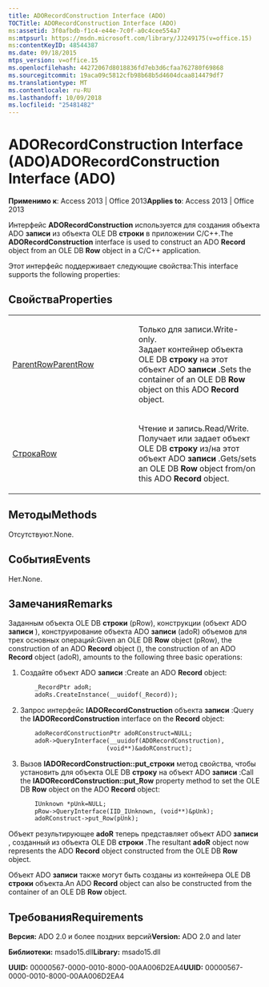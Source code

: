 ```yaml
---
title: ADORecordConstruction Interface (ADO)
TOCTitle: ADORecordConstruction Interface (ADO)
ms:assetid: 3f0afbdb-f1c4-e44e-7c0f-a0c4cee554a7
ms:mtpsurl: https://msdn.microsoft.com/library/JJ249175(v=office.15)
ms:contentKeyID: 48544387
ms.date: 09/18/2015
mtps_version: v=office.15
ms.openlocfilehash: 44272067d8018836fd7eb3d6cfaa762780f69868
ms.sourcegitcommit: 19aca09c5812cfb98b68b5d4604dcaa814479df7
ms.translationtype: MT
ms.contentlocale: ru-RU
ms.lasthandoff: 10/09/2018
ms.locfileid: "25481482"
---
```

# <a name="adorecordconstruction-interface-ado"></a><span data-ttu-id="fadc0-102">ADORecordConstruction Interface (ADO)</span><span class="sxs-lookup"><span data-stu-id="fadc0-102">ADORecordConstruction Interface (ADO)</span></span>


<span data-ttu-id="fadc0-103">**Применимо к**: Access 2013 | Office 2013</span><span class="sxs-lookup"><span data-stu-id="fadc0-103">**Applies to**: Access 2013 | Office 2013</span></span>

<span data-ttu-id="fadc0-104">Интерфейс **ADORecordConstruction** используется для создания объекта ADO **записи** из объекта OLE DB **строки** в приложении C/C++.</span><span class="sxs-lookup"><span data-stu-id="fadc0-104">The **ADORecordConstruction** interface is used to construct an ADO **Record** object from an OLE DB **Row** object in a C/C++ application.</span></span>

<span data-ttu-id="fadc0-105">Этот интерфейс поддерживает следующие свойства:</span><span class="sxs-lookup"><span data-stu-id="fadc0-105">This interface supports the following properties:</span></span>

## <a name="properties"></a><span data-ttu-id="fadc0-106">Свойства</span><span class="sxs-lookup"><span data-stu-id="fadc0-106">Properties</span></span>

<table>
<colgroup>
<col style="width: 50%" />
<col style="width: 50%" />
</colgroup>
<tbody>
<tr class="odd">
<td><p><span data-ttu-id="fadc0-107"><a href="parentrow-property-ado.md">ParentRow</a></span><span class="sxs-lookup"><span data-stu-id="fadc0-107"><a href="parentrow-property-ado.md">ParentRow</a></span></span></p></td>
<td><p><span data-ttu-id="fadc0-108">Только для записи.</span><span class="sxs-lookup"><span data-stu-id="fadc0-108">Write-only.</span></span><br />
<span data-ttu-id="fadc0-109">Задает контейнер объекта OLE DB <strong>строку</strong> на этот объект ADO <strong>записи</strong> .</span><span class="sxs-lookup"><span data-stu-id="fadc0-109">Sets the container of an OLE DB <strong>Row</strong> object on this ADO <strong>Record</strong> object.</span></span></p></td>
</tr>
<tr class="even">
<td><p><span data-ttu-id="fadc0-110"><a href="row-property-ado.md">Строка</a></span><span class="sxs-lookup"><span data-stu-id="fadc0-110"><a href="row-property-ado.md">Row</a></span></span></p></td>
<td><p><span data-ttu-id="fadc0-111">Чтение и запись.</span><span class="sxs-lookup"><span data-stu-id="fadc0-111">Read/Write.</span></span><br />
<span data-ttu-id="fadc0-112">Получает или задает объект OLE DB <strong>строку</strong> из/на этот объект ADO <strong>записи</strong> .</span><span class="sxs-lookup"><span data-stu-id="fadc0-112">Gets/sets an OLE DB <strong>Row</strong> object from/on this ADO <strong>Record</strong> object.</span></span></p></td>
</tr>
</tbody>
</table>


## <a name="methods"></a><span data-ttu-id="fadc0-113">Методы</span><span class="sxs-lookup"><span data-stu-id="fadc0-113">Methods</span></span>

<span data-ttu-id="fadc0-114">Отсутствуют.</span><span class="sxs-lookup"><span data-stu-id="fadc0-114">None.</span></span>

## <a name="events"></a><span data-ttu-id="fadc0-115">События</span><span class="sxs-lookup"><span data-stu-id="fadc0-115">Events</span></span>

<span data-ttu-id="fadc0-116">Нет.</span><span class="sxs-lookup"><span data-stu-id="fadc0-116">None.</span></span>

## <a name="remarks"></a><span data-ttu-id="fadc0-117">Замечания</span><span class="sxs-lookup"><span data-stu-id="fadc0-117">Remarks</span></span>

<span data-ttu-id="fadc0-118">Заданным объекта OLE DB **строки** (pRow), конструкции (объект ADO **записи** ), конструирование объекта ADO **записи** (adoR) объемов для трех основных операций:</span><span class="sxs-lookup"><span data-stu-id="fadc0-118">Given an OLE DB **Row** object (pRow), the construction of an ADO **Record** object (), the construction of an ADO **Record** object (adoR), amounts to the following three basic operations:</span></span>

1.  <span data-ttu-id="fadc0-119">Создайте объект ADO **записи** :</span><span class="sxs-lookup"><span data-stu-id="fadc0-119">Create an ADO **Record** object:</span></span>
    
    ```vb
        _RecordPtr adoR;
        adoRs.CreateInstance(__uuidof(_Record));
    ```

2.  <span data-ttu-id="fadc0-120">Запрос интерфейс **IADORecordConstruction** объекта **записи** :</span><span class="sxs-lookup"><span data-stu-id="fadc0-120">Query the **IADORecordConstruction** interface on the **Record** object:</span></span>
    
    ```vb
        adoRecordConstructionPtr adoRConstruct=NULL;
        adoR->QueryInterface(__uuidof(ADORecordConstruction),
                            (void**)&adoRConstruct);
    ```

3.  <span data-ttu-id="fadc0-121">Вызов **IADORecordConstruction::put\_строки** метод свойства, чтобы установить для объекта OLE DB **строку** на объект ADO **записи** :</span><span class="sxs-lookup"><span data-stu-id="fadc0-121">Call the **IADORecordConstruction::put\_Row** property method to set the OLE DB **Row** object on the ADO **Record** object:</span></span>
    
    ```vb
        IUnknown *pUnk=NULL;
        pRow->QueryInterface(IID_IUnknown, (void**)&pUnk);
        adoRConstruct->put_Row(pUnk);
    ```
    
<span data-ttu-id="fadc0-122">Объект результирующее **adoR** теперь представляет объект ADO **записи** , созданный из объекта OLE DB **строки** .</span><span class="sxs-lookup"><span data-stu-id="fadc0-122">The resultant **adoR** object now represents the ADO **Record** object constructed from the OLE DB **Row** object.</span></span>

<span data-ttu-id="fadc0-123">Объект ADO **записи** также могут быть созданы из контейнера OLE DB **строки** объекта.</span><span class="sxs-lookup"><span data-stu-id="fadc0-123">An ADO **Record** object can also be constructed from the container of an OLE DB **Row** object.</span></span>

## <a name="requirements"></a><span data-ttu-id="fadc0-124">Требования</span><span class="sxs-lookup"><span data-stu-id="fadc0-124">Requirements</span></span>

<span data-ttu-id="fadc0-125">**Версия:** ADO 2.0 и более поздних версий</span><span class="sxs-lookup"><span data-stu-id="fadc0-125">**Version:** ADO 2.0 and later</span></span>

<span data-ttu-id="fadc0-126">**Библиотеки:** msado15.dll</span><span class="sxs-lookup"><span data-stu-id="fadc0-126">**Library:** msado15.dll</span></span>

<span data-ttu-id="fadc0-127">**UUID:** 00000567-0000-0010-8000-00AA006D2EA4</span><span class="sxs-lookup"><span data-stu-id="fadc0-127">**UUID:** 00000567-0000-0010-8000-00AA006D2EA4</span></span>


